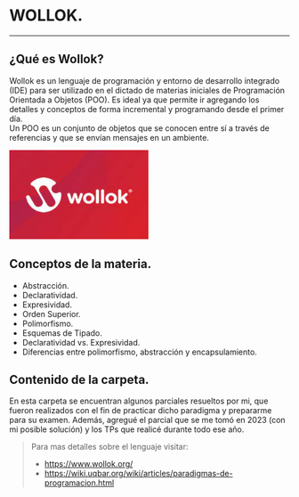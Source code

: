 # **WOLLOK**.
___
## ¿Qué es Wollok?
Wollok es un lenguaje de programación y entorno de desarrollo integrado (IDE) para ser utilizado en el dictado de materias iniciales de Programación Orientada a Objetos (POO). Es ideal ya que permite ir agregando los detalles y conceptos de forma incremental y programando desde el primer día. <br>
Un POO es un conjunto de objetos que se conocen entre sí a través de referencias y que se envían mensajes en un ambiente.

![](Wollok.jpg)

## Conceptos de la materia.
- Abstracción.
- Declaratividad.
- Expresividad.
- Orden Superior.
- Polimorfismo.
- Esquemas de Tipado.
- Declaratividad vs. Expresividad.
- Diferencias entre polimorfismo, abstracción y encapsulamiento.

## Contenido de la carpeta.
En esta carpeta se encuentran algunos parciales resueltos por mi, que fueron realizados con el fin de practicar dicho paradigma y prepararme para su examen. Además, agregué el parcial que se me tomó en 2023 (con mi posible solución) y los TPs que realicé durante todo ese año.

> Para mas detalles sobre el lenguaje visitar:
>   - https://www.wollok.org/
>   - https://wiki.uqbar.org/wiki/articles/paradigmas-de-programacion.html
